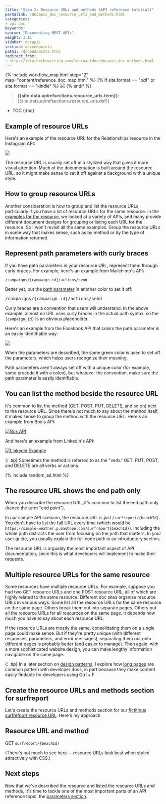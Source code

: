```yaml
---
title: "Step 2: Resource URLs and methods (API reference tutorial)"
permalink: /docapis_doc_resource_urls_and_methods.html
categories:
- api-doc
keywords:
course: "Documenting REST APIs"
weight: 3.11
sidebar: docapis
section: docendpoints
path1: /docendpoints.html
redirect_from:
- http://idratherbewriting.com/learnapidoc/docapis_doc_methods.html
---
```


{% include workflow_map.html step="2" map="content/reference_doc_map.html"  %}
{% if site.format == "pdf" or site.format == "kindle" %}
<img src="images/apiref2.png"/>
{% endif %}

> **{{site.data.apirefsections.resource_urls.term}}**: {{site.data.apirefsections.resource_urls.def}}

* TOC
{:toc}


## Example of resource URLs

Here's an example of the resource URL for the Relationships resource in the Instagram API:

<a class="noExtIcon" href="https://www.instagram.com/developer/endpoints/relationships/"><img src="images/instagramurlexample.png" /></a>

The resource URL is usually set off in a stylized way that gives it more visual attention. Much of the documentation is built around the resource URL, so it might make sense to set it off against a background with a unique style.

## How to group resource URLs

Another consideration is how to group and list the resource URLs, particularly if you have a lot of resource URLs for the same resource. In the [examples for the resource](docapis_resource_descriptions.html#examples), we looked at a variety of APIs, and many provide different document designs for grouping or listing each URL for the resource. So I won't revisit all the same examples. Group the resource URLs in some way that makes sense, such as by method or by the type of information returned.

## Represent path parameters with curly braces

If you have path parameters in your resource URL, represent them through curly braces. For example, here's an example from Mailchimp's API:

```
/campaigns/{campaign_id}/actions/send
```

Better yet, put the [path parameter](docapis_doc_parameters.html) in another color to set it off:

<pre>
/campaigns/<span class="orange">{campaign_id}</span>/actions/send
</pre>

Curly braces are a convention that users will understand. In the above example, almost no URL uses curly braces in the actual path syntax, so the `{campaign_id}` is an obvious placeholder.

Here's an example from the Facebook API that colors the path parameter in an easily identifiable way:

<a href="https://developers.facebook.com/docs/graph-api/reference/v2.11/achievement/" class="noExtIcon"><img src="images/facebookapicolor.png"/></a>

When the parameters are described, the same green color is used to set off the parameters, which helps users recognize their meaning.

Path parameters aren't always set off with a unique color (for example, some precede it with a colon), but whatever the convention, make sure the path parameter is easily identifiable.

## You can list the method beside the resource URL

It's common to list the method (GET, POST, PUT, DELETE, and so on) next to the resource URL. Since there's not much to say about the method itself, it makes sense to group the method with the resource URL. Here's an example from Box's API:

<a href="https://developer.box.com/reference/#add-a-comment-to-an-item" class="noExtIcon"><img src="images/methodwithendpoint.png" alt="Box API" /></a>

And here's an example from Linkedin's API:

<a class="noCrossRef" href="https://developer.linkedin.com/docs/rest-api" class="noExtIcon"><img src="images/linkedinexample.png" alt="Linkedin Example" /></a>

{: .tip}
Sometimes the method is referred to as the "verb." GET, PUT, POST, and DELETE are all verbs or actions.

{% include random_ad.html %}

## The resource URL shows the end path only

When you describe the resource URL, it's common to list the end path only (hence the term "end point").

In our sample API scenario, the resource URL is just `/surfreport/{beachId}`. You don't have to list the full URL every time (which would be `https://simple-weather.p.mashape.com/surfreport{beachId}`). Including the whole path distracts the user from focusing on the path that matters. In your user guide, you usually explain the full code path in an introductory section.

The resource URL is arguably the most important aspect of API documentation, since this is what developers will implement to make their requests.

## Multiple resource URLs for the same resource

Some resources have multiple resource URLs. For example, suppose you had two GET resource URLs and one POST resource URL, all of which are highly related to the same resource. Different doc sites organize resource URLs in various ways. Some list all the resource URLs for the same resource on the same page. Others break them out into separate pages. Others put all the resource URLs for all resources on the same page. It depends how much you have to say about each resource URL.

If the resource URLs are mostly the same, consolidating them on a single page could make sense. But if they're pretty unique (with different responses, parameters, and error messages), separating them out onto different pages is probably better (and easier to manage). Then again, with a more sophisticated website design, you can make lengthy information navigable on the same page.

{: .tip}
In a later section on [design patterns](pubapis_design_patterns.html), I explore how [long pages](pubapis_design_patterns.html#longish_pages) are common pattern with developer docs, in part because they make content easily findable for developers using Ctrl + F.

## Create the resource URLs and methods section for surfreport

Let's create the resource URLs and methods section for our [fictitious surfrefport resource URL](docapis_new_endpoint_to_doc.html). Here's my approach:

<div class="docSample">

<h2>Resource URL and method</h2>

<span class="label label-default">GET</span> <code>surfreport/{beachId}</code>
</div>

(There's not much to see here -- resource URLs look best when styled attractively with CSS.)

## Next steps

Now that we've described the resource and listed the resource URLs and methods, it's time to tackle one of the most important parts of an API reference topic: the [parameters section](docapis_doc_parameters.html).

